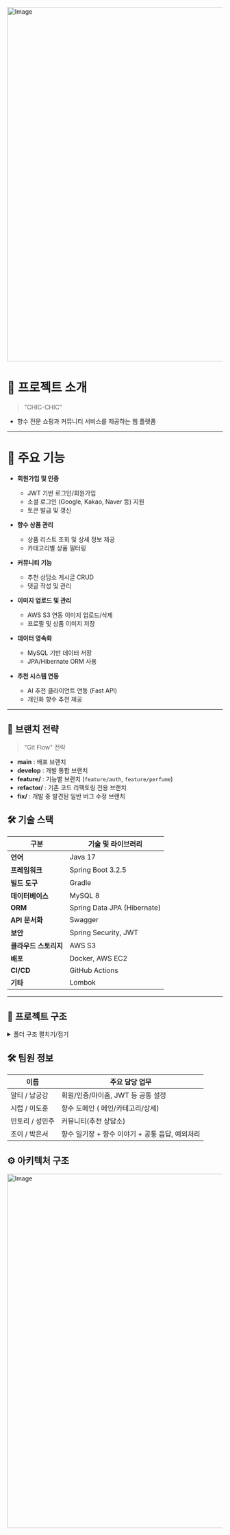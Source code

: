 <img width="825" alt="Image" src="https://github.com/user-attachments/assets/e35bf514-0866-470d-adcb-96df9a1e24fe" />


# 📌 프로젝트 소개
> "CHIC-CHIC"
- 향수 전문 쇼핑과 커뮤니티 서비스를 제공하는 웹 플랫폼

---

# 🔑 주요 기능

- **회원가입 및 인증**  
  - JWT 기반 로그인/회원가입  
  - 소셜 로그인 (Google, Kakao, Naver 등) 지원  
  - 토큰 발급 및 갱신  

- **향수 상품 관리**  
  - 상품 리스트 조회 및 상세 정보 제공  
  - 카테고리별 상품 필터링  

- **커뮤니티 기능**  
  - 추천 상담소 게시글 CRUD  
  - 댓글 작성 및 관리  

- **이미지 업로드 및 관리**  
  - AWS S3 연동 이미지 업로드/삭제  
  - 프로필 및 상품 이미지 저장  

- **데이터 영속화**  
  - MySQL 기반 데이터 저장  
  - JPA/Hibernate ORM 사용  


- **추천 시스템 연동**  
  - AI 추천 클라이언트 연동 (Fast API)  
  - 개인화 향수 추천 제공  


---

## 🌿 브랜치 전략
> "Git Flow" 전략

- **main** : 배포 브랜치
- **develop** : 개발 통합 브랜치
- **feature/** : 기능별 브랜치 (`feature/auth`, `feature/perfume`)
- **refactor/** : 기존 코드 리팩토링 전용 브랜치
- **fix/** : 개발 중 발견된 일반 버그 수정 브랜치



## 🛠️ 기술 스택 

| 구분        | 기술 및 라이브러리                      |
|-------------|---------------------------------------|
| **언어**    | Java 17                               |
| **프레임워크** | Spring Boot 3.2.5                      |
| **빌드 도구** | Gradle                               |
| **데이터베이스** | MySQL 8                              |
| **ORM**      | Spring Data JPA (Hibernate)           |
| **API 문서화** | Swagger |
| **보안**     | Spring Security, JWT                   |
| **클라우드 스토리지** | AWS S3                             |
| **배포**     | Docker, AWS EC2                       |
| **CI/CD**    | GitHub Actions                       |
| **기타**     | Lombok                    |

---



## 📂 프로젝트 구조

<details>
  <summary>폴더 구조 펼치기/접기</summary>

```plaintext
chic_chic
└── spring
    ├── Application.java
    │
    ├── apiPayload
    │   ├── ApiResponse.java
    │   ├── code
    │   │   ├── BaseCode.java
    │   │   ├── BaseErrorCode.java
    │   │   ├── ErrorReasonDTO.java
    │   │   ├── ReasonDTO.java
    │   │   └── status
    │   │       ├── ErrorStatus.java
    │   │       └── SuccessStatus.java
    │   └── exception
    │       ├── ExceptionAdvice.java
    │       ├── GeneralException.java
    │       └── handler
    │           ├── CustomException.java
    │           ├── CustomOAuth2SuccessHandler.java
    │           └── MemberHandler.java
    │
    ├── auth
    │   ├── CustomAccessDeniedHandler.java
    │   ├── CustomAuthenticationEntryPoint.java
    │   └── UserDetailsServiceImpl.java
    │
    ├── client
    │   └── AIRecommendClient.java
    │
    ├── config
    │   ├── RestTemplateConfig.java
    │   ├── S3Config.java
    │   ├── SecurityConfig.java
    │   ├── SwaggerConfig.java
    │   ├── jwt
    │   │   ├── JwtAuthenticationFilter.java
    │   │   ├── JwtTokenProvider.java
    │   │   └── JwtUtil.java
    │   └── properties
    │       ├── Constants.java
    │       └── JwtProperties.java
    │
    ├── converter
    │   ├── ConsultPostConverter.java
    │   ├── MemberConverter.java
    │   ├── TestQuestionConverter.java
    │   └── TestResultConverter.java
    │
    ├── domain
    │   ├── Category.java
    │   ├── ConsultPost.java
    │   ├── Member.java
    │   ├── Note.java
    │   ├── Product.java
    │   ├── ProductNote.java
    │   ├── ProductNoteId.java
    │   ├── RefreshToken.java
    │   ├── Scrap.java
    │   ├── TestResult.java
    │   ├── common
    │   │   └── BaseEntity.java
    │   ├── entity
    │   │   ├── Perfume.java
    │   │   ├── PerfumeDiary.java
    │   │   ├── PerfumeDiaryComments.java
    │   │   ├── PerfumeStory.java
    │   │   └── Review.java
    │   ├── enums
    │   │   ├── CategoryType.java
    │   │   ├── Gender.java
    │   │   ├── PostType.java
    │   │   ├── SocialType.java
    │   │   └── mapping
    │   └── repository
    │       ├── CategoryRepository.java
    │       ├── ConsultPostRepository.java
    │       ├── MemberRepository.java
    │       ├── PerfumeDiaryCommentRepository.java
    │       ├── PerfumeDiaryRepository.java
    │       ├── PerfumeStoryRepository.java
    │       ├── ProductRepository.java
    │       ├── RecommendProductRepository.java
    │       ├── RefreshTokenRepository.java
    │       ├── ReviewRepository.java
    │       ├── ScrapRepository.java
    │       └── TestResultRepository.java
    │
    ├── service
    │   ├── AuthService
    │   │   ├── AuthService.java
    │   │   └── AuthServiceImpl.java
    │   ├── category
    │   │   └── CategoryService.java
    │   ├── ConsultPostService
    │   │   ├── ConsultService.java
    │   │   └── ConsultServiceImpl.java
    │   ├── ImageService
    │   │   ├── S3UploaderService.java
    │   │   └── S3UploaderServiceImpl.java
    │   ├── MemberService
    │   │   ├── MemberCommandService.java
    │   │   └── MemberCommandServiceImpl.java
    │   ├── OauthService
    │   │   ├── CustomOAuth2MemberServiceImpl.java
    │   │   ├── Oauth2MemberService.java
    │   │   └── Oauth2MemberServiceImpl.java
    │   ├── perfumediaryservice
    │   │   ├── PerfumeDiaryService.java
    │   │   └── PerfumeDiaryServiceImpl.java
    │   ├── perfumestoryservice
    │   │   └── PerfumeStoryService.java
    │   ├── product
    │   │   ├── HomeProductService.java
    │   │   ├── ProductDetailService.java
    │   │   └── ProductService.java
    │   ├── Review
    │   │   ├── ReviewService.java
    │   │   └── ReviewServiceImpl.java
    │   ├── ScrapService
    │   │   ├── ScrapService.java
    │   │   └── ScrapServiceImpl.java
    │   └── TestSubmitService
    │       └── TestSubmitService.java
    │
    ├── validator
    │   ├── annotation
    │   │   └── PasswordMatch.java
    │   └── validator
    │       └── PasswordMatchValidator.java
    │
    └── web
        ├── controller
        │   ├── AuthController.java
        │   ├── ConsultPostController.java
        │   ├── HomeController.java
        │   ├── MemberController.java
        │   ├── PerfumeDiaryController.java
        │   ├── PerfumeReviewController.java
        │   ├── PerfumeStoryController.java
        │   ├── S3ImageController.java
        │   ├── ScrapController.java
        │   ├── TestQuestionController.java
        │   ├── TestSubmitController.java
        │   ├── category
        │   └── product
        │       ├── ProductController.java
        │       └── ProductDetailController.java
        └── dto
            ├── AIRequestDto.java
            ├── AIResponseDto.java
            ├── AnswerDto.java
            ├── CommentRequest.java
            ├── CommentResponse.java
            ├── ConsultPostRequest.java
            ├── ConsultPostResponse.java
            ├── MemberRequestDTO.java
            ├── MemberResponseDTO.java
            ├── MyDiaryResponse.java
            ├── OptionDto.java
            ├── PerfumeStoryDetailResponse.java
            ├── PerfumeStoryResponse.java
            ├── ProductDetailResponse.java
            ├── ProductListResponse.java
            ├── ProductResponse.java
            ├── QuestionDto.java
            ├── RecommendedPerfumeDto.java
            ├── RecommendProductResponseDto.java
            ├── ReIssueRequestDTO.java
            ├── ReIssueResponseDTO.java
            ├── S3ResponseDto.java
            ├── TestSubmitRequest.java

```
</details>
 
## 🛠️ 팀원 정보 

| 이름       | 주요 담당 업무                          |
|------------|---------------------------------------|
| 알티 / 남궁강 | 회원/인증/마이홈, JWT 등 공통 설정  |
| 시럽 / 이도훈 | 향수 도메인 ( 메인/카테고리/상세)  |
| 민토리 / 성민주 | 커뮤니티(추천 상담소)  |
| 조이 / 박은서 | 향수 일기장 + 향수 이야기 + 공통 읍답, 예외처리  |


## ⚙️ 아키텍처 구조 

<img width="825" alt="Image" src="https://github.com/user-attachments/assets/00030528-0c2f-468e-b95c-f93c96fc048b" />
